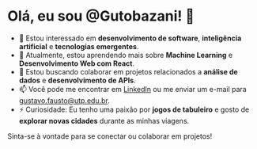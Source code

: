 # Olá, eu sou @Gutobazani! 👋

- 👀 Estou interessado em **desenvolvimento de software**, **inteligência artificial** e **tecnologias emergentes**.
- 🌱 Atualmente, estou aprendendo mais sobre **Machine Learning** e **Desenvolvimento Web com React**.
- 💞️ Estou buscando colaborar em projetos relacionados a **análise de dados** e **desenvolvimento de APIs**.
- 📫 Você pode me encontrar em [LinkedIn](https://www.linkedin.com/in/gustavo-bazani-fausto-511818235/) ou me enviar um e-mail para gustavo.fausto@utp.edu.br.
- ⚡ Curiosidade: Eu tenho uma paixão por **jogos de tabuleiro** e gosto de **explorar novas cidades** durante as minhas viagens.

Sinta-se à vontade para se conectar ou colaborar em projetos!

<!---
Gutobazani/Gutobazani is a ✨ special ✨ repository because its `README.md` (this file) appears on your GitHub profile.
You can click the Preview link to take a look at your changes.
--->
